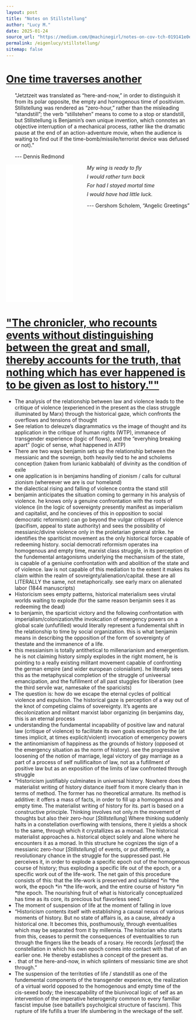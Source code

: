 ```yaml
---
layout: post
title: "Notes on Stillstellung"
author: "Lucy M."
date: 2025-01-24
source_url: "https://medium.com/@machinegirl/notes-on-cov-tch-019141e0e68c"
permalink: /eigenlucy/stillstellung/
sitemap: false
---
```

# [One time traverses another](https://www.marxists.org/reference/archive/benjamin/1940/history.htm)

<div>
<ul>
"Jetztzeit was translated as “here-and-now,” in order to distinguish it from its polar opposite, the empty and homogenous time of positivism. Stillstellung was rendered as “zero-hour,” rather than the misleading “standstill”; the verb “stillstehen” means to come to a stop or standstill, but Stillstellung is Benjamin’s own unique invention, which connotes an objective interruption of a mechanical process, rather like the dramatic pause at the end of an action-adventure movie, when the audience is waiting to find out if the time-bomb/missile/terrorist device was defused or not)."
</ul>
<ul>
  --- Dennis Redmond
</ul>
</div>

<div style="display: flex; align-items: flex-start; gap: 20px; margin-bottom: 1em;">
  <div style="flex: 0 0 40%;">
    <img src="/assets/img/angelusnovus.png" alt="Klee's Angel" style="max-width: 100%; height: auto; display: block;">
  </div>
  <div style="flex: 1;">
    <ul style="list-style-type: none; padding: 0; margin: 0;">
      <li style="margin-bottom: 0.5em;"><i>My wing is ready to fly</i></li>
      <li style="margin-bottom: 0.5em;"><i>I would rather turn back</i></li>
      <li style="margin-bottom: 0.5em;"><i>For had I stayed mortal time</i></li>
      <li style="margin-bottom: 1em;"><i>I would have had little luck.</i></li>
      <li>--- Gershom Scholem, “Angelic Greetings”</li>
    </ul>
  </div>
</div>

# ["The chronicler, who recounts events without distinguishing between the great and small, thereby accounts for the truth, that nothing which has ever happened is to be given as lost to history.""](https://thetragiccommunity.wordpress.com/2020/10/28/from-theological-to-historical-apocatastasis-notes-on-benjamins-theologico-political-fragment/)

*   The analysis of the relationship between law and violence leads to the critique of violence (experienced in the present as the class struggle illuminated by Marx) through the historical gaze, which confronts the overflows and tensions of thought
*   See relation to deleuze’s diagrammatics vs the image of thought and its application in the critique of human rights (WTP), immanece of transgender experience (logic of flows), and the “everyhing breaking apart” (logic of sense, what happened in ATP)
*   There are two ways benjamin sets up the relationship between the messianic and the sovreign, both heavily tied to he and scholems conception (taken from lurianic kabbalah) of divinity as the condition of exile
*   one application is in benjamins handling of zionism / calls for cultural zionism (whereever we are is our homeland)
*   the dialectical rising and falling of violence contra the stand still
*   benjamin anticipates the situation coming to germany in his analysis of violence. he knows only a genuine confrontation with the roots of violence (in the logic of sovereignty presently manifest as imperialism and capitalist, and he concieves of this in opposition to social democratic reformism) can go beyond the vulgar critiques of violence (pacifism, appeal to state authority) and sees the possibility of messianic/divine violence only in the proletarian general strike. he identifies the spariticist movement as the only historical force capable of redeeming history. social democrati reformism operates ina homogenous and empty time, marxist class struggle, in its perception of the fundemental antagonisms underlying the mechansism of the state, is capable of a geniuine confrontation with and abolition of the state and of violence. law is not capable of this mediation to the extent it makes its claim within the realm of sovreignty/alienation/capital. these are all LITERALLY the same, not metaphorically. see early marx on alienated labor (1844 manuscripts)
*   Historicism sees empty patterns, historical materialism sees virutal worlds waiting to explode (for the same reason benjamin sees it as redeeming the dead)
*   to benjamin, the sparticist victory and the following confrontation with imperialism/colonization/the invokcation of emergency powers on a global scale (unfufilled) would literally represent a fundemental shift in the relationship to time by social organization. this is what benjamin means in describing the opposition of the form of sovereignty of thestate and the immanence of a life.
*   this messianism is totally antithetical to millenarianism and emergentism. he is not claiming history simply explodes in the right moment, he is pointing to a really existing militant movement capable of confronting the german empire (and wider european colonialism). he literally sees this as the metaphysical completion of the struggle of univeersal emancipation, and the fufillment of all past stuggles for liberation (see the third servile war, namesake of the sparicists)
*   The question is: how do we escape the eternal cycles of political violence and expulsion. The historical gaze is perception of a way out of the knot of competing claims of sovereignty. It’s agents are decolonization and militant marxist labor organizing (in benjamins day, this is an eternal process
*   understanding the fundamental incapability of positive law and natural law (critique of violence) to facilitate its own goals exception by the (at times implicit, at times explicit/violent) invocation of emergency powers
*   the antinomianism of happiness as the grounds of history (opposed ot the emergency situation as the norm of history). see the progressive loosening of the notion of marriage, legal victory of gay marriage as a part of a process of self nullificaiton of law, not as a fufillment of positive law but as an exposition of the limits of law confronted through struggle
*   “Historicism justifiably culminates in universal history. Nowhere does the materialist writing of history distance itself from it more clearly than in terms of method. The former has no theoretical armature. Its method is additive: it offers a mass of facts, in order to fill up a homogenous and empty time. The materialist writing of history for its. part is based on a constructive principle. Thinking involves not only.m the movement of thoughts but also their zero-hour [*Stillstellung*] Where thinking suddenly halts in a constellation overflowing with tensions, there it yields a shock to the same, through which it crystallizes as a monad. The historical materialist approaches a. historical object solely and alone where he encounters it as a monad. In this structure he cognizes the sign of a messianic zero-hour [*Stillstellung*] of events, or put differently, a revolutionary chance in the struggle for the suppressed past. He perceives it, in order to explode a specific epoch out of the homogenous course of history; thus exploding a specific life out of the epoch, or a specific work out of the life-work. The net gain of this procedure consists of this: that the life-work is preserved and sublated *in *the work, the epoch *in *the life-work, and the entire course of history *in *the epoch. The nourishing fruit of what is historically conceptualized has time as its core, its precious but flavorless seed.”
*   The moment of suspension of life at the moment of falling in love
*   “Historicism contents itself with establishing a causal nexus of various moments of history. But no state of affairs is, as a cause, already a historical one. It becomes this, posthumously, through eventualities which may be separated from it by millennia. The historian who starts from this, ceases to permit the consequences of eventualities to run through the fingers like the beads of a rosary. He records [*erfasst*] the constellation in which his own epoch comes into contact with that of an earlier one. He thereby establishes a concept of the present as.
*   . that of the here-and-now, in which splinters of messianic time are shot through.”
*   The suspension of the territoties of life / standstill as one of the fundemental components of the transgender experience, the realization of a virtual world opposed to the homogenous and empty time of the cis-sexed body; the inescapability of the biunivocal logic of self as an intervention of the imperative heterogenity common to every familiar fascist impulse (see bataille’s psycholgical structure of fascism). This rupture of life fufills a truer life slumbering in the wreckage of the self. 
